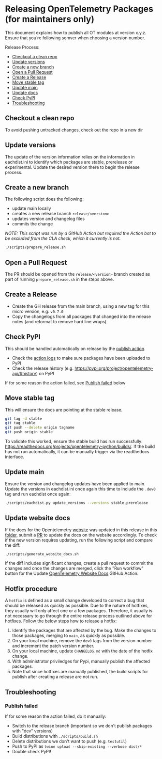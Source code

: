 # Releasing OpenTelemetry Packages (for maintainers only)
This document explains how to publish all OT modules at version x.y.z. Ensure that you’re following semver when choosing a version number.

Release Process:
* [Checkout a clean repo](#checkout-a-clean-repo)
* [Update versions](#update-versions)
* [Create a new branch](#create-a-new-branch)
* [Open a Pull Request](#open-a-pull-request)
* [Create a Release](#Create-a-Release)
* [Move stable tag](#Move-stable-tag)
* [Update main](#Update-main)
* [Update docs](#Update-docs)
* [Check PyPI](#Check-PyPI)
* [Troubleshooting](#troubleshooting)

## Checkout a clean repo
To avoid pushing untracked changes, check out the repo in a new dir

## Update versions
The update of the version information relies on the information in eachdist.ini to identify which packages are stable, prerelease or
experimental. Update the desired version there to begin the release process.

## Create a new branch
The following script does the following:
- update main locally
- creates a new release branch `release/<version>`
- updates version and changelog files
- commits the change

*NOTE: This script was run by a GitHub Action but required the Action bot to be excluded from the CLA check, which it currently is not.*

```bash
./scripts/prepare_release.sh
```

## Open a Pull Request

The PR should be opened from the `release/<version>` branch created as part of running `prepare_release.sh` in the steps above.

## Create a Release

- Create the GH release from the main branch, using a new tag for this micro version, e.g. `v0.7.0`
- Copy the changelogs from all packages that changed into the release notes (and reformat to remove hard line wraps)


## Check PyPI

This should be handled automatically on release by the [publish action](https://github.com/open-telemetry/opentelemetry-python/blob/main/.github/workflows/publish.yml).

- Check the [action logs](https://github.com/open-telemetry/opentelemetry-python/actions?query=workflow%3APublish) to make sure packages have been uploaded to PyPI
- Check the release history (e.g. https://pypi.org/project/opentelemetry-api/#history) on PyPI

If for some reason the action failed, see [Publish failed](#publish-failed) below

## Move stable tag

This will ensure the docs are pointing at the stable release.

```bash
git tag -d stable
git tag stable
git push --delete origin tagname
git push origin stable
```

To validate this worked, ensure the stable build has run successfully: https://readthedocs.org/projects/opentelemetry-python/builds/. If the build has not run automatically, it can be manually trigger via the readthedocs interface.

## Update main

Ensure the version and changelog updates have been applied to main. Update the versions in eachdist.ini once again this time to include the `.dev0` tag and
run eachdist once again:
```bash
./scripts/eachdist.py update_versions --versions stable,prerelease
```

## Update website docs

If the docs for the Opentelemetry [website](https://opentelemetry.io/docs/python/) was updated in this release in this [folder](https://github.com/open-telemetry/opentelemetry-python/tree/main/website_docs), submit a [PR](https://github.com/open-telemetry/opentelemetry.io/tree/main/content/en/docs/python) to update the docs on the website accordingly. To check if the new version requires updating, run the following script and compare the diff:

```bash
./scripts/generate_website_docs.sh
```

If the diff includes significant changes, create a pull request to commit the changes and once the changes are merged, click the "Run workflow" button for the Update [OpenTelemetry Website Docs](https://github.com/open-telemetry/opentelemetry-python/actions/workflows/docs-update.yml) GitHub Action.

## Hotfix procedure

A `hotfix` is defined as a small change developed to correct a bug that should be released as quickly as possible. Due to the nature of hotfixes, they usually will only affect one or a few packages. Therefore, it usually is not necessary to go through the entire release process outlined above for hotfixes. Follow the below steps how to release a hotfix:

1. Identify the packages that are affected by the bug. Make the changes to those packages, merging to `main`, as quickly as possible.
2. On your local machine, remove the `dev0` tags from the version number and increment the patch version number.
3. On your local machine, update `CHANGELOG.md` with the date of the hotfix change.
4. With administrator priviledges for Pypi, manually publish the affected packages.
5. Note that since hotfixes are manually published, the build scripts for publish after creating a release are not run.

## Troubleshooting

### Publish failed

If for some reason the action failed, do it manually:

- Switch to the release branch (important so we don't publish packages with "dev" versions)
- Build distributions with `./scripts/build.sh`
- Delete distributions we don't want to push (e.g. `testutil`)
- Push to PyPI as `twine upload --skip-existing --verbose dist/*`
- Double check PyPI!
